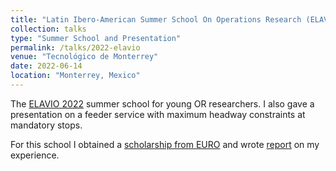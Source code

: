 ```yaml
---
title: "Latin Ibero-American Summer School On Operations Research (ELAVIO 2022)"
collection: talks
type: "Summer School and Presentation"
permalink: /talks/2022-elavio
venue: "Tecnológico de Monterrey"
date: 2022-06-14
location: "Monterrey, Mexico"
---
```


The [ELAVIO 2022](https://sites.google.com/view/elavio2022/home) summer school for young OR researchers. I also gave a presentation on a feeder service with maximum headway constraints at mandatory stops.

For this school I obtained a [scholarship from EURO](https://www.euro-online.org/web/pages/526/last-activitity-reports) and wrote [report](https://www.euro-online.org/media_site/reports/ELAVIO_22_Galarza%20_Montenegro.pdf) on my experience.
